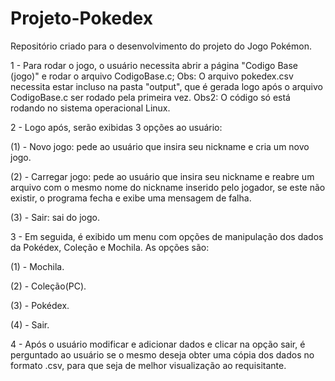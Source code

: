 # Projeto-Pokedex
Repositório criado para o desenvolvimento do projeto do Jogo Pokémon.

1 - Para rodar o jogo, o usuário necessita abrir a página "Codigo Base (jogo)" e rodar o arquivo CodigoBase.c;
Obs: O arquivo pokedex.csv necessita estar incluso na pasta "output", que é gerada logo após o arquivo CodigoBase.c ser rodado pela primeira vez.
Obs2: O código só está rodando no sistema operacional Linux.

2 - Logo após, serão exibidas 3 opções ao usuário:

(1) - Novo jogo: pede ao usuário que insira seu nickname e cria um novo jogo.

(2) - Carregar jogo: pede ao usuário que insira seu nickname e reabre um arquivo com o mesmo nome do nickname inserido pelo jogador, se este não existir,
o programa fecha e exibe uma mensagem de falha.

(3) - Sair: sai do jogo.

3 - Em seguida, é exibido um menu com opções de manipulação dos dados da Pokédex, Coleção e Mochila. As opções são:

(1) - Mochila.

(2) - Coleção(PC).

(3) - Pokédex.

(4) - Sair.

4 - Após o usuário modificar e adicionar dados e clicar na opção sair, é perguntado ao usuário se o mesmo deseja obter uma cópia dos dados no formato .csv,
para que seja de melhor visualização ao requisitante.
